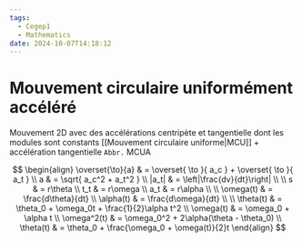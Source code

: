 ```yaml
---
tags:
  - Cegep1
  - Mathematics
date: 2024-10-07T14:18:12
---
```


# Mouvement circulaire uniformément accéléré

Mouvement 2D avec des accélérations centripète et tangentielle dont les modules sont constants
[[Mouvement circulaire uniforme|MCU]] + accélération tangentielle
`Abbr.` MCUA

$$
\begin{align}
\overset{\to}{a} & = \overset{ \to }{ a_c } + \overset{ \to }{ a_t } \\
a & = \sqrt{ a_c^2 + a_t^2 } \\
|a_t| & = \left|\frac{dv}{dt}\right| \\
 \\
s & = r\theta \\
t_t & = r\omega \\
a_t & = r\alpha \\
 \\
\omega(t) & = \frac{d\theta}{dt} \\
\alpha(t) & = \frac{d\omega}{dt} \\
 \\
\theta(t) & = \theta_0 + \omega_0t + \frac{1}{2}\alpha t^2 \\
\omega(t) & = \omega_0 + \alpha t \\
\omega^2(t) & = \omega_0^2 + 2\alpha(\theta - \theta_0) \\
\theta(t) & = \theta_0 + \frac{\omega_0 + \omega(t)}{2}t
\end{align}
$$